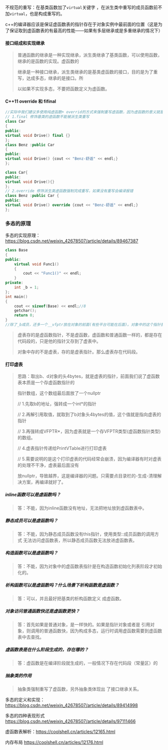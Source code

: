 不规范的重写：在基类函数加了`virtual`关键字 ，在派生类中重写的成员函数前不加`virtual`，也是构成重写的。

c++的编译器应该是保证虚函数表的指针存在于对象实例中最前面的位置（这是为了保证取到虚函数表的有最高的性能——如果有多层继承或是多重继承的情况下）

#### 接口结成和实现继承

> 普通函数的继承是一种实现继承，派生类继承了基类函数，可以使用函数，继承的是函数的实现。虚函数的 
>
> 继承是一种接口继承，派生类继承的是基类虚函数的接口，目的是为了重写，达成多态，继承的是接口。所 
>
> 以如果不实现多态，不要把函数定义为虚函数。
>

####  C++11 override 和 fifinal

```cpp
//实际中我们建议多使用纯虚函数+ overrid的方式来强制重写虚函数，因为虚函数的意义就是实现多态，如果没有重写，虚函数就没有意义。
// 1.final 修饰基类的虚函数不能被派生类重写
class Car
{
public:
virtual void Drive() final {}
};
class Benz :public Car
{
public:
virtual void Drive() {cout << "Benz-舒适" << endl;}
};

class Car{
public:
virtual void Drive(){}
};
// 2.override 修饰派生类虚函数强制完成重写，如果没有重写会编译报错
class Benz :public Car {
public:
virtual void Drive() override {cout << "Benz-舒适" << endl;}
};
```

### 多态的原理

多态的实现原理：https://blog.csdn.net/weixin_42678507/article/details/89467387

```cpp
class Base
{
public:
	virtual void Func1()
	{
		cout << "Func1()" << endl;
	}
private:
	int _b = 1;
};
int main()
{
	cout << sizeof(Base) << endl;//8
	getchar();
	return 0;
}
//除了_b成员，还多一个__vfptr放在对象的前面(有些平台可能在后面)。对象中的这个指针我们叫做虚函数表指针(v代表virtual，f代表function)。一个含有虚函数的类中都至少都有一个虚函数表指针，因为虚函数的地址要被放到虚函数表中，虚函数表也简称虚表。
```

> 虚表存的是虚函数指针，不是虚函数，虚函数和普通函数一样的，都是存在代码段的，只是他的指针又存到了虚表中。
>
> 对象中存的不是虚表，存的是虚表指针。那么虚表存在代码段。

#### 打印虚表

> 思路：取出b、d对象的头4bytes，就是虚表的指针，前面我们说了虚函数表本质是一个存虚函数指针的 
>
> 指针数组，这个数组最后面放了一个nullptr 
>
> // 1.先取b的地址，强转成一个int*的指针 
>
> // 2.再解引用取值，就取到了b对象头4bytes的值，这个值就是指向虚表的指针 
>
> // 3.再强转成VFPTR*，因为虚表就是一个存VFPTR类型(虚函数指针类型)的数组。 
>
> // 4.虚表指针传递给PrintVTable进行打印虚表 
>
> // 5.需要说明的是这个打印虚表的代码经常会崩溃，因为编译器有时对虚表的处理不干净，虚表最后面没有 
>
> 放nullptr，导致越界，这是编译器的问题。只需要点目录栏的-生成-清理解决方案，再编译就好了。

##### inline函数可以是虚函数吗？

> 答：不能，因为inline函数没有地址，无法把地址放到虚函数表中。 

##### 静态成员可以是虚函数吗？

> 答：不能，因为静态成员函数没有this指针，使用类型::成员函数的调用方式 无法访问虚函数表，所以静态成员函数无法放进虚函数表。

#####  构造函数可以是虚函数吗？

> 答：不能，因为对象中的虚函数表指针是在构造函数初始化列表阶段才初始化的。 

##### 析构函数可以是虚函数吗？什么场景下析构函数是虚函数？

> 答：可以，并且最好把基类的析构函数定义 成虚函数。

##### 对象访问普通函数快还是虚函数更快？

> 答：首先如果是普通对象，是一样快的。如果是指针对象或者是 引用对象，则调用的普通函数快，因为构成多态，运行时调用虚函数需要到虚函数表中去查找。 

##### 虚函数表是在什么阶段生成的，存在哪的？

> 答：虚函数是在编译阶段就生成的，一般情况下存在代码段（常量区）的 

##### 抽象类的作用

> 抽象类强制重写了虚函数，另外抽象类体现出 了接口继承关系。 

多态的定义和实现：https://blog.csdn.net/weixin_42678507/article/details/89414998

多态的四种表现形式 <https://blog.csdn.net/weixin_42678507/article/details/97111466> 

虚函数表解析：https://coolshell.cn/articles/12165.html

内存布局  https://coolshell.cn/articles/12176.html